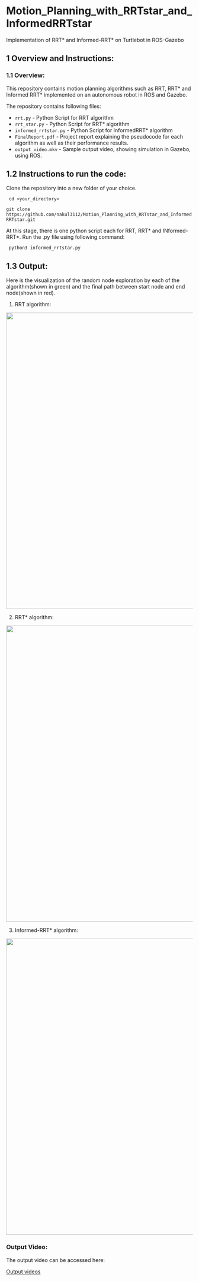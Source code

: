 # Motion_Planning_with_RRTstar_and_InformedRRTstar
Implementation of RRT* and Informed-RRT* on Turtlebot in ROS-Gazebo


## 1 Overview and Instructions:

### 1.1 Overview:

This repository contains motion planning algorithms such as RRT, RRT* and Informed RRT* implemented on an autonomous robot in ROS and Gazebo.

The repository contains following files:
- ```rrt.py```                - Python Script for RRT algorithm
- ```rrt_star.py```           - Python Script for RRT* algorithm
- ```informed_rrtstar.py```   - Python Script for InformedRRT* algorithm
- ```FinalReport.pdf```       - Project report explaining the pseudocode for each algorithm as well as their performance results. 
- ```output_video.mkv```      - Sample output video, showing simulation in Gazebo, using ROS.



## 1.2 Instructions to run the code:

Clone the repository into a new folder of your choice.

``` cd <your_directory>```

``` git clone https://github.com/nakul3112/Motion_Planning_with_RRTstar_and_InformedRRTstar.git ```

At this stage, there is one python script each for RRT, RRT* and INformed-RRT*. Run the .py file using following command:
 
``` python3 informed_rrtstar.py```


## 1.3 Output:


Here is the visualization of the random node exploration by each of the algorithm(shown in green) and the final path between start node and end node(shown in red).

1. RRT algorithm:

<img src="images/rrt.png" width="800">

2. RRT* algorithm:

<img src="images/rrt*.png" width="800">

3. Informed-RRT* algorithm:

<img src="images/informed-rrt*.png" width="800">

### Output Video:

The output video can be accessed here:

[Output videos](https://drive.google.com/drive/folders/1SijcgaZUc7h1AUiRc8O_2eM_aFDR0kZD?usp=sharing)






